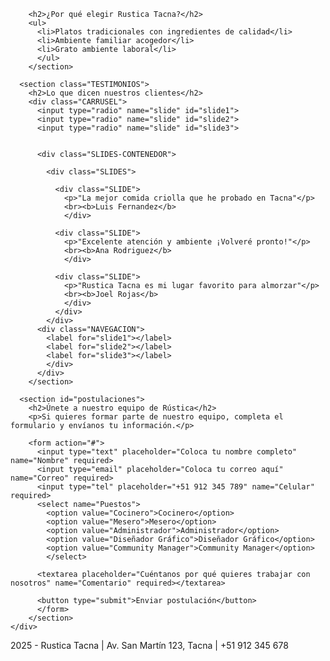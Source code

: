 
        
        <h2>¿Por qué elegir Rustica Tacna?</h2>
        <ul>
          <li>Platos tradicionales con ingredientes de calidad</li>
          <li>Ambiente familiar acogedor</li>
          <li>Grato ambiente laboral</li>
          </ul>
        </section>
      
      <section class="TESTIMONIOS">
        <h2>Lo que dicen nuestros clientes</h2>
        <div class="CARRUSEL">
          <input type="radio" name="slide" id="slide1">
          <input type="radio" name="slide" id="slide2">
          <input type="radio" name="slide" id="slide3">
          
          
          <div class="SLIDES-CONTENEDOR">
            
            <div class="SLIDES">
              
              <div class="SLIDE">
                <p>"La mejor comida criolla que he probado en Tacna"</p>
                <br><b>Luis Fernandez</b>
                </div>
              
              <div class="SLIDE">
                <p>"Excelente atención y ambiente ¡Volveré pronto!"</p>
                <br><b>Ana Rodriguez</b>
                </div>
              
              <div class="SLIDE">
                <p>"Rustica Tacna es mi lugar favorito para almorzar"</p>
                <br><b>Joel Rojas</b>
                </div>
              </div>
            </div>
          <div class="NAVEGACION">
            <label for="slide1"></label>
            <label for="slide2"></label>
            <label for="slide3"></label>
            </div>
          </div>
        </section>
      
      <section id="postulaciones">
        <h2>Únete a nuestro equipo de Rústica</h2>
        <p>Si quieres formar parte de nuestro equipo, completa el formulario y envíanos tu información.</p>
        
        <form action="#">
          <input type="text" placeholder="Coloca tu nombre completo" name="Nombre" required>
          <input type="email" placeholder="Coloca tu correo aquí" name="Correo" required>
          <input type="tel" placeholder="+51 912 345 789" name="Celular" required>
          <select name="Puestos">
            <option value="Cocinero">Cocinero</option>
            <option value="Mesero">Mesero</option>
            <option value="Administrador">Administrador</option>
            <option value="Diseñador Gráfico">Diseñador Gráfico</option>
            <option value="Community Manager">Community Manager</option>	
            </select>
          
          <textarea placeholder="Cuéntanos por qué quieres trabajar con nosotros" name="Comentario" required></textarea>
          
          <button type="submit">Enviar postulación</button>
          </form>
        </section>
    </div>
<footer>
  <p>2025 - Rustica Tacna | Av. San Martín 123, Tacna | +51 912 345 678</p>
	</footer>
	
</body>
</html>
